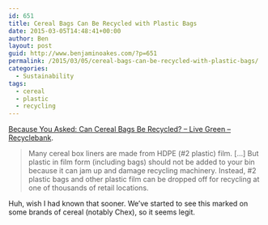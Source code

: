 ```yaml
---
id: 651
title: Cereal Bags Can Be Recycled with Plastic Bags
date: 2015-03-05T14:48:41+00:00
author: Ben
layout: post
guid: http://www.benjaminoakes.com/?p=651
permalink: /2015/03/05/cereal-bags-can-be-recycled-with-plastic-bags/
categories:
  - Sustainability
tags:
  - cereal
  - plastic
  - recycling
---
```

[Because You Asked: Can Cereal Bags Be Recycled? &#8211; Live Green &#8211; Recyclebank](https://livegreen.recyclebank.com/because-you-asked-can-cereal-bags-be-recycled).

> Many cereal box liners are made from HDPE (#2 plastic) film. [&#8230;] But plastic in film form (including bags) should not be added to your bin because it can jam up and damage recycling machinery. Instead, #2 plastic bags and other plastic film can be dropped off for recycling at one of thousands of retail locations.

Huh, wish I had known that sooner. We&#8217;ve started to see this marked on some brands of cereal (notably Chex), so it seems legit.
